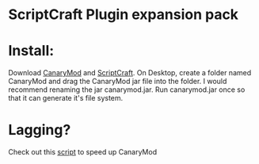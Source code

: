 # ScriptCraft Plugin expansion pack
# Install:
Download [CanaryMod](www.canarymod.org) and [ScriptCraft](???).
On Desktop, create a folder named CanaryMod and drag the CanaryMod jar file into the folder. I would recommend renaming the jar canarymod.jar.
Run canarymod.jar once so that it can generate it's file system. 

# Lagging?
Check out this [script](https://github.com/BillardDRP/CanaryModNoGui) to speed up CanaryMod
